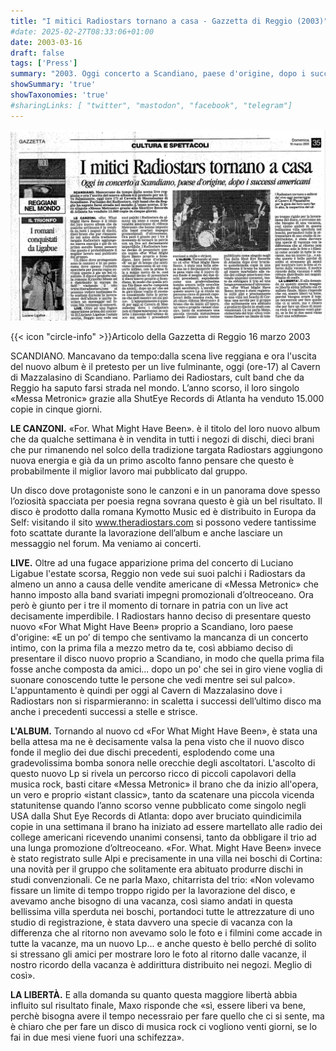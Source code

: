 ```yaml
---
title: "I mitici Radiostars tornano a casa - Gazzetta di Reggio (2003)"
#date: 2025-02-27T08:33:06+01:00
date: 2003-03-16
draft: false
tags: ['Press']
summary: "2003. Oggi concerto a Scandiano, paese d'origine, dopo i successi Americani"
showSummary: 'true'
showTaxonomies: 'true'
#sharingLinks: [ "twitter", "mastodon", "facebook", "telegram"]
---
```

![Articolo P1](featured.png)

{{< icon "circle-info" >}}Articolo della Gazzetta di Reggio 16 marzo 2003

SCANDIANO. Mancavano da tempo:dalla scena live reggiana e ora l'uscita del nuovo album è il pretesto per un live fulminante, oggi (ore-17) al Cavern di Mazzalasino di Scandiano. Parliamo dei Radiostars, cult band che da Reggio ha saputo farsi strada nel mondo. L’anno scorso, il loro singolo «Messa Metronic» grazie alla ShutEye Records di Atlanta ha venduto 15.000 copie in cinque giorni.

**LE CANZONI.** «For. What Might Have Been». è il titolo del loro nuovo album che da qualche settimana è in vendita in tutti i negozi di dischi, dieci brani che pur rimanendo nel solco della tradizione targata Radiostars aggiungono nuova energia e già da un primo ascolto fanno pensare che questo è probabilmente il miglior lavoro mai pubblicato dal gruppo.

Un disco dove protagoniste sono le canzoni e in un panorama dove spesso l’oziosità spacciata per poesia regna sovrana questo è già un bel risultato. Il disco è prodotto dalla romana Kymotto Music ed è distribuito in Europa da Self: visitando il sito www.theradiostars.com si possono vedere tantissime foto scattate durante la lavorazione dell’album e anche lasciare un messaggio nel forum. Ma veniamo ai concerti.

**LIVE.** Oltre ad una fugace apparizione prima del concerto di Luciano Ligabue l'estate scorsa, Reggio non vede sui suoi palchi i Radiostars da almeno un anno a causa delle vendite americane di «Messa Metronic» che hanno imposto alla band svariati impegni promozionali d’oltreoceano. Ora però è giunto per i tre il momento di tornare in patria con un live act decisamente imperdibile. I Radiostars hanno deciso di presentare questo nuovo «For What Might
Have Been» proprio a Scandiano, loro paese d'origine: «E un po’ di tempo che sentivamo la mancanza di un concerto intimo, con la prima fila a mezzo metro da te, così abbiamo deciso di presentare il disco nuovo proprio a Scandiano, in modo che quella prima fila fosse anche composta da amici... dopo un po' che sei in giro viene voglia di suonare conoscendo tutte le persone che vedi mentre sei sul palco». L'appuntamento è quindi per oggi al Cavern di Mazzalasino dove i Radiostars non si risparmieranno: in scaletta i successi dell’ultimo disco ma anche i precedenti successi a stelle e strisce.

**L'ALBUM.** Tornando al nuovo cd «For What Might Have Been», è stata una bella attesa ma ne è decisamente valsa la pena visto che il nuovo disco fonde il meglio dei due dischi precedenti, esplodendo come una gradevolissima bomba sonora nelle orecchie degli ascoltatori. L'ascolto di
questo nuovo Lp si rivela un percorso ricco di piccoli capolavori della musica rock, basti citare «Messa Metronic» il brano che da inizio all'opera, un vero e proprio «istant classic», tanto da scatenare una piccola vicenda statunitense quando l’anno scorso venne pubblicato come singolo negli USA dalla Shut Eye Records di Atlanta: dopo aver bruciato quindicimila copie in una settimana il brano ha iniziato ad essere martellato alle radio dei college americani ricevendo unanimi consensi, tanto da obbligare il trio ad una lunga promozione d’oltreoceano. «For. What. Might Have Been» invece è stato registrato sulle Alpi e precisamente in una villa nei boschi di Cortina: una novità per il gruppo che solitamente era abituato produrre dischi in studi convenzionali. Ce ne parla Maxo, chitarrista del trio: «Non volevamo fissare un limite di tempo troppo rigido per la lavorazione del disco, e avevamo anche bisogno di una vacanza, così siamo andati in questa bellissima villa sperduta nei boschi, portandoci tutte le attrezzature di uno studio di registrazione, è stata davvero una specie di vacanza con la differenza che al ritorno non avevamo solo le foto e i filmini come accade in tutte la vacanze, ma un nuovo Lp... e anche questo è bello perché di solito si stressano gli amici per mostrare loro le foto al ritorno dalle vacanze, il nostro ricordo della vacanza è addirittura distribuito nei negozi. Meglio di così».

**LA LIBERTÀ.** E alla domanda su quanto questa maggiore libertà abbia influito sul risultato finale, Maxo risponde che «sì, essere liberi va bene, perchè bisogna avere il tempo necessraio per fare quello che ci si sente, ma è chiaro che per fare un disco di musica rock ci vogliono venti giorni, se lo fai in due mesi viene fuori una schifezza».
